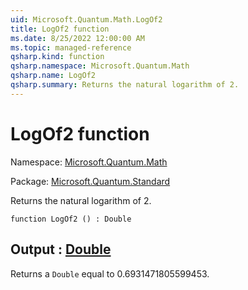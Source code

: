 ```yaml
---
uid: Microsoft.Quantum.Math.LogOf2
title: LogOf2 function
ms.date: 8/25/2022 12:00:00 AM
ms.topic: managed-reference
qsharp.kind: function
qsharp.namespace: Microsoft.Quantum.Math
qsharp.name: LogOf2
qsharp.summary: Returns the natural logarithm of 2.
---
```


# LogOf2 function

Namespace: [Microsoft.Quantum.Math](xref:Microsoft.Quantum.Math)

Package: [Microsoft.Quantum.Standard](https://nuget.org/packages/Microsoft.Quantum.Standard)


Returns the natural logarithm of 2.

```qsharp
function LogOf2 () : Double
```


## Output : [Double](xref:microsoft.quantum.qsharp.valueliterals#double-literals)

Returns a `Double` equal to $0.6931471805599453$.